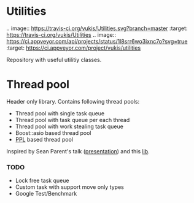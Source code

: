 Utilities
=====
.. image:: https://travis-ci.org/vukis/Utilities.svg?branch=master
	:target: https://travis-ci.org/vukis/Utilities
.. image:: https://ci.appveyor.com/api/projects/status/1l8srr6wo3ixnc7o?svg=true
	:target: https://ci.appveyor.com/project/vukis/utilities


Repository with useful utilitiy classes.

# Thread pool

Header only library. Contains following thread pools:
- Thread pool with single task queue
- Thread pool with task queue per each thread
- Thread pool with work stealing task queue
- Boost::asio based thread pool
- [PPL](https://msdn.microsoft.com/library/dd492418.aspx) based thread pool

Inspired by Sean Parent's talk ([presentation](http://sean-parent.stlab.cc/presentations/2016-11-16-concurrency/2016-11-16-concurrency.pdf)) and this [lib](https://github.com/topcpporg/thread-pool-cpp).

### TODO

- Lock free task queue
- Custom task with support move only types
- Google Test/Benchmark

